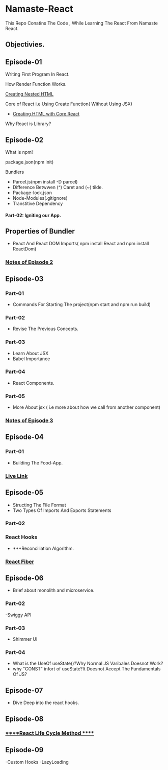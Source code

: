 # Namaste-React

This Repo Conatins The Code , While Learning The React From Namaste React.

## Objectivies.

## Episode-01

Writing First Program In React.

How Render Function Works.

[Creating Nested HTML](https://github.com/SatyaaaaSai/Namaste-React/blob/main/EP01-Inception/App.js#L15)

Core of React i.e Using Create Function( Without Using JSX)

- [Creating HTML with Core React ](https://github.com/SatyaaaaSai/Namaste-React/blob/main/EP01-Inception/App.js#L15)

Why React is Library? 

## Episode-02

What is npm!

package.json(npm init)

Bundlers
 -  Parcel.js(npm install -D parcel)
 - Difference Betwwen (^) Caret and (~) tilde.
 - Package-lock.json
 - Node-Modules(.gitignore)
 - Transtitive Dependency
#### Part-02: Igniting our App.
  ## Properties of Bundler 
  - React And React DOM Imports( npm install React and npm install ReactDom)

### [Notes of Episode 2](https://github.com/SatyaaaaSai/Namaste-React/blob/main/EP02-Igniting_our_App/Episode%202.pdf)

## Episode-03

### Part-01
- Commands For Starting The project(npm start and npm run build)
  
### Part-02
- Revise The Previous Concepts.
  
### Part-03
- Learn About JSX
- Babel Importance
  
### Part-04
- React Components.
  
### Part-05
- More About jsx ( i.e more about how we call from another component)

### [Notes of Episode 3](https://github.com/SatyaaaaSai/Namaste-React/blob/main/EP03-Laying%20The%20Foundation/Episode%203.pdf)

## Episode-04

### Part-01
- Building The Food-App.


### [Live Link](http://localhost:1234/)

## Episode-05
 - Structing The File Format
 - Two Types Of Imports And Exports Statements
### Part-02
   ### React Hooks
  - ***Reconciliation Algorithm.
### [React Fiber](https://github.com/acdlite/react-fiber-architecture)
   
## Episode-06
 - Brief about monolith and microservice.
### Part-02
 -Swiggy API
### Part-03
 - Shimmer UI
### Part-04
 - What is the UseOf useState()?Why Normal JS Varibales Doesnot Work?
 - why "CONST" infort of useState?It Doesnot Accept The Fundamentals Of JS?
   

## Episode-07

- Dive Deep into the react hooks.

## Episode-08

### [****React Life Cycle Method ****](https://projects.wojtekmaj.pl/react-lifecycle-methods-diagram/)

## Episode-09

 -Custom Hooks
 -LazyLoading
